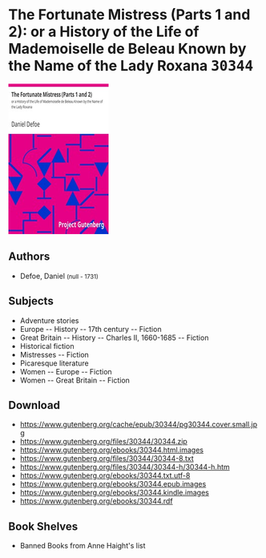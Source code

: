 # The Fortunate Mistress (Parts 1 and 2): or a History of the Life of Mademoiselle de Beleau Known by the Name of the Lady Roxana <kbd>30344</kbd>

![](./cover.medium.jpg "")

## Authors


 - Defoe, Daniel <small>(null - 1731)</small>

## Subjects


 - Adventure stories
 - Europe -- History -- 17th century -- Fiction
 - Great Britain -- History -- Charles II, 1660-1685 -- Fiction
 - Historical fiction
 - Mistresses -- Fiction
 - Picaresque literature
 - Women -- Europe -- Fiction
 - Women -- Great Britain -- Fiction

## Download


 - https://www.gutenberg.org/cache/epub/30344/pg30344.cover.small.jpg
 - https://www.gutenberg.org/files/30344/30344.zip
 - https://www.gutenberg.org/ebooks/30344.html.images
 - https://www.gutenberg.org/files/30344/30344-8.txt
 - https://www.gutenberg.org/files/30344/30344-h/30344-h.htm
 - https://www.gutenberg.org/ebooks/30344.txt.utf-8
 - https://www.gutenberg.org/ebooks/30344.epub.images
 - https://www.gutenberg.org/ebooks/30344.kindle.images
 - https://www.gutenberg.org/ebooks/30344.rdf

## Book Shelves


 - Banned Books from Anne Haight's list
